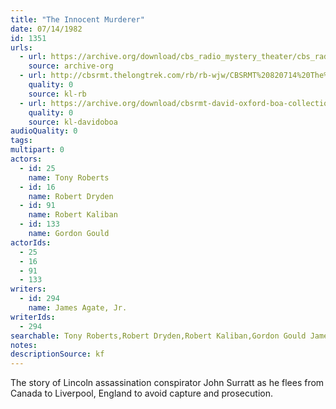 ```yaml
---
title: "The Innocent Murderer"
date: 07/14/1982
id: 1351
urls: 
  - url: https://archive.org/download/cbs_radio_mystery_theater/cbs_radio_mystery_theater-1351-1399.zip/cbs_radio_mystery_theater-1351-1399%2Fcbsrmt_1351_the_innocent_murderer.mp3
    source: archive-org
  - url: http://cbsrmt.thelongtrek.com/rb/rb-wjw/CBSRMT%20820714%20The%20Innocent%20Murderer_wjw%20muffled.mp3
    quality: 0
    source: kl-rb
  - url: https://archive.org/download/cbsrmt-david-oxford-boa-collection/CBSRMT-820714-1351-The-Innocent-Murderer-(128-48)_WBBM-JE-{BoA}.mp3
    quality: 0
    source: kl-davidoboa
audioQuality: 0
tags: 
multipart: 0
actors:  
  - id: 25
    name: Tony Roberts  
  - id: 16
    name: Robert Dryden  
  - id: 91
    name: Robert Kaliban  
  - id: 133
    name: Gordon Gould
actorIds:  
  - 25  
  - 16  
  - 91  
  - 133
writers:  
  - id: 294
    name: James Agate, Jr.
writerIds:  
  - 294
searchable: Tony Roberts,Robert Dryden,Robert Kaliban,Gordon Gould James Agate, Jr.
notes: 
descriptionSource: kf
---
```

The story of Lincoln assassination conspirator John Surratt as he flees from Canada to Liverpool, England to avoid capture and prosecution.